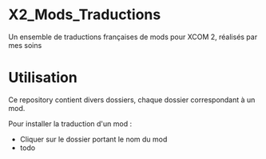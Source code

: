 # X2_Mods_Traductions
Un ensemble de traductions françaises de mods pour XCOM 2, réalisés par mes soins

# Utilisation
Ce repository contient divers dossiers, chaque dossier correspondant à un mod.

Pour installer la traduction d'un mod : 
- Cliquer sur le dossier portant le nom du mod
- todo
